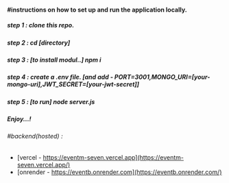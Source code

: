 #### #instructions on how to set up and run the application locally.

##### step 1 : clone this repo.
##### step 2 : cd [directory]
##### step 3 : [to install modul..] npm i 
##### step 4 : create a .env file. [and add - PORT=3001,MONGO_URI=[your-mongo-uri],JWT_SECRET=[your-jwt-secret]]
##### step 5 : [to run] node server.js

##### Enjoy...! 


###### #backend(hosted) : 
- [vercel - https://eventm-seven.vercel.app](https://eventm-seven.vercel.app/)
- [onrender - https://eventb.onrender.com](https://eventb.onrender.com/)